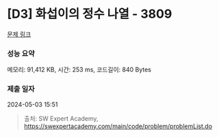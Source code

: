 # [D3] 화섭이의 정수 나열 - 3809 

[문제 링크](https://swexpertacademy.com/main/code/problem/problemDetail.do?contestProbId=AWHz7xD6A20DFAVB) 

### 성능 요약

메모리: 91,412 KB, 시간: 253 ms, 코드길이: 840 Bytes

### 제출 일자

2024-05-03 15:51



> 출처: SW Expert Academy, https://swexpertacademy.com/main/code/problem/problemList.do